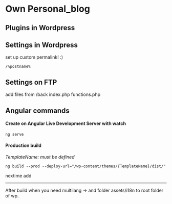 # Own Personal_blog

## Plugins in Wordpress

## Settings in Wordpress
set up custom permalink! :)
```
/%postname%
```
## Settings on FTP
add files from /back
index.php
functions.php

## Angular commands
#### Create on Angular Live Development Server with watch
```
ng serve
```
#### Production build
*TemplateName: must be defined*

```
ng build --prod --deploy-url="/wp-content/themes/{TemplateName}/dist/"
```

nextime add
___
After build when you need multilang -> and folder assets/i18n to root folder of wp. 
